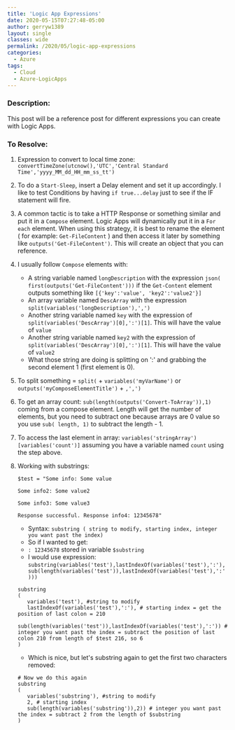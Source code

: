 ```yaml
---
title: 'Logic App Expressions'
date: 2020-05-15T07:27:48-05:00
author: gerryw1389
layout: single
classes: wide
permalink: /2020/05/logic-app-expressions
categories:
  - Azure
tags:
  - Cloud
  - Azure-LogicApps
---
```

<!--more-->

### Description:

This post will be a reference post for different expressions you can create with Logic Apps.

### To Resolve:

1. Expression to convert to local time zone: `convertTimeZone(utcnow(),'UTC','Central Standard Time','yyyy_MM_dd_HH_mm_ss_tt')`

2. To do a `Start-Sleep`, insert a Delay element and set it up accordingly. I like to test Conditions by having `if true...delay` just to see if the IF statement will fire.

3. A common tactic is to take a HTTP Response or something similar and put it in a `Compose` element. Logic Apps will dynamically put it in a `For each` element. When using this strategy, it is best to rename the element ( for example: `Get-FileContent` ) and then access it later by something like `outputs('Get-FileContent')`. This will create an object that you can reference.

4. I usually follow `Compose` elements with:
   - A string variable named `longDescription` with the expression `json( first(outputs('Get-FileContent')))` if the `Get-Content` element outputs something like `[{'key':'value', 'key2':'value2'}]`
   - An array variable named `DescArray` with the expression `split(variables('longDescription'),',')`
   - Another string variable named `key` with the expression of `split(variables('DescArray')[0],':')[1]`. This will have the value of `value`
   - Another string variable named `key2` with the expression of `split(variables('DescArray')[0],':')[1]`. This will have the value of `value2`
   - What those string are doing is splitting on ':' and grabbing the second element 1 (first element is 0).

5. To split something = `split(` + `variables('myVarName')` or `outputs('myComposeElementTitle')` + `,',')`

6. To get an array count: `sub(length(outputs('Convert-ToArray')),1)` coming from a compose element. Length will get the number of elements, but you need to subtract one because arrays are 0 value so you use `sub( length, 1)` to subtract the length - 1.

7. To access the last element in array: `variables('stringArray')[variables('count')]` assuming you have a variable named `count` using the step above.

8. Working with substrings:

   ```escape
   $test = "Some info: Some value

   Some info2: Some value2

   Some info3: Some value3

   Response successful. Response info4: 12345678"
   ```

   - Syntax: `substring ( string to modify, starting index, integer you want past the index)`
   - So if I wanted to get:
   - `: 12345678` stored in variable `$substring`
   - I would use expression: `substring(variables('test'),lastIndexOf(variables('test'),':'),sub(length(variables('test')),lastIndexOf(variables('test'),':')))`

   ```escape
   substring
   (
      variables('test'), #string to modify
      lastIndexOf(variables('test'),':'), # starting index = get the position of last colon = 210
      sub(length(variables('test')),lastIndexOf(variables('test'),':')) # integer you want past the index = subtract the position of last colon 210 from length of $test 216, so 6
   )
   ```

   - Which is nice, but let's substring again to get the first two characters removed:

   ```escape
   # Now we do this again
   substring
   ( 
      variables('substring'), #string to modify
      2, # starting index
      sub(length(variables('substring')),2)) # integer you want past the index = subtract 2 from the length of $substring
   )
   ```
